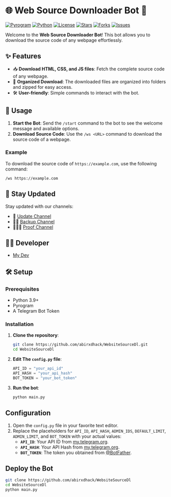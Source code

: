 # 🌐 Web Source Downloader Bot 🤖

[![Pyrogram](https://img.shields.io/badge/Pyrogram-v1.4.16-blue)](https://docs.pyrogram.org/)
[![Python](https://img.shields.io/badge/Python-3.9+-brightgreen)](https://www.python.org/downloads/release/python-390/)
[![License](https://img.shields.io/badge/License-MIT-yellow)](https://opensource.org/licenses/MIT)
[![Stars](https://img.shields.io/github/stars/abirxdhack/WebsiteSourceDl?style=social)](https://github.com/abirxdhack/WebsiteSourceDl/stargazers)
[![Forks](https://img.shields.io/github/forks/abirxdhack/WebsiteSourceDl?style=social)](https://github.com/abirxdhack/WebsiteSourceDl/network/members)
[![Issues](https://img.shields.io/github/issues/abirxdhack/WebsiteSourceDl)](https://github.com/abirxdhack/WebsiteSourceDl/issues)

Welcome to the **Web Source Downloader Bot**! This bot allows you to download the source code of any webpage effortlessly.

## ✨ Features

- 📥 **Download HTML, CSS, and JS files**: Fetch the complete source code of any webpage.
- 📂 **Organized Download**: The downloaded files are organized into folders and zipped for easy access.
- 🛠️ **User-friendly**: Simple commands to interact with the bot.

## 🚀 Usage

1. **Start the Bot**: Send the `/start` command to the bot to see the welcome message and available options.
2. **Download Source Code**: Use the `/ws <URL>` command to download the source code of a webpage.

### Example

To download the source code of `https://example.com`, use the following command:

```
/ws https://example.com
```

## 📢 Stay Updated

Stay updated with our channels:

- 🔄 [Update Channel](https://t.me/ModVipRM)
- 🤚🏻 [Backup Channel](https://t.me/ModviprmBackup)
- 👮🏻‍♂️ [Proof Channel](https://t.me/Proofchannelch)

## 👨‍💻 Developer

- [My Dev](https://t.me/7303810912)

## 🛠️ Setup

### Prerequisites

- Python 3.9+
- Pyrogram
- A Telegram Bot Token

### Installation

1. **Clone the repository**:
    ```sh
    git clone https://github.com/abirxdhack/WebsiteSourceDl.git
    cd WebsiteSourceDl
    ```

2. **Edit The `config.py` file**:
    ```python
    API_ID = "your_api_id"
    API_HASH = "your_api_hash"
    BOT_TOKEN = "your_bot_token"
    ```

3. **Run the bot**:
    ```sh
    python main.py
    ```

## Configuration

1. Open the `config.py` file in your favorite text editor.
2. Replace the placeholders for `API_ID`, `API_HASH`, `ADMIN_IDS`, `DEFAULT_LIMIT`, `ADMIN_LIMIT`, and `BOT_TOKEN` with your actual values:
   - **`API_ID`**: Your API ID from [my.telegram.org](https://my.telegram.org).
   - **`API_HASH`**: Your API Hash from [my.telegram.org](https://my.telegram.org).
   - **`BOT_TOKEN`**: The token you obtained from [@BotFather](https://t.me/BotFather).

## Deploy the Bot

```sh
git clone https://github.com/abirxdhack/WebsiteSourceDl
cd WebsiteSourceDl
python main.py
```

